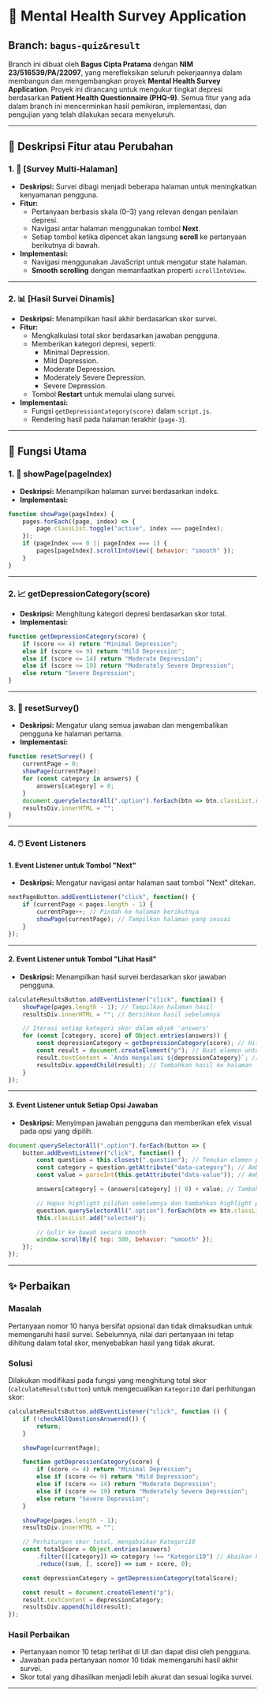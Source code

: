 # 🌟 Mental Health Survey Application

## **Branch: `bagus-quiz&result`**

Branch ini dibuat oleh **Bagus Cipta Pratama** dengan **NIM 23/516539/PA/22097**, yang merefleksikan seluruh pekerjaannya dalam membangun dan mengembangkan proyek **Mental Health Survey Application**. Proyek ini dirancang untuk mengukur tingkat depresi berdasarkan **Patient Health Questionnaire (PHQ-9)**. Semua fitur yang ada dalam branch ini mencerminkan hasil pemikiran, implementasi, dan pengujian yang telah dilakukan secara menyeluruh.

---

## **📌 Deskripsi Fitur atau Perubahan**

### **1. 📝 [Survey Multi-Halaman]**
- **Deskripsi:** Survei dibagi menjadi beberapa halaman untuk meningkatkan kenyamanan pengguna.
- **Fitur:**
  - Pertanyaan berbasis skala (0–3) yang relevan dengan penilaian depresi.
  - Navigasi antar halaman menggunakan tombol **Next**.
  - Setiap tombol ketika dipencet akan langsung **scroll** ke pertanyaan berikutnya di bawah.
- **Implementasi:**
  - Navigasi menggunakan JavaScript untuk mengatur state halaman.
  - **Smooth scrolling** dengan memanfaatkan properti `scrollIntoView`.

---

### **2. 📊 [Hasil Survei Dinamis]**
- **Deskripsi:** Menampilkan hasil akhir berdasarkan skor survei.
- **Fitur:**
  - Mengkalkulasi total skor berdasarkan jawaban pengguna.
  - Memberikan kategori depresi, seperti:
    - Minimal Depression.
    - Mild Depression.
    - Moderate Depression.
    - Moderately Severe Depression.
    - Severe Depression.
  - Tombol **Restart** untuk memulai ulang survei.
- **Implementasi:**
  - Fungsi `getDepressionCategory(score)` dalam `script.js`.
  - Rendering hasil pada halaman terakhir (`page-3`).

---

## **🔧 Fungsi Utama**

### **1. 📄 showPage(pageIndex)**
- **Deskripsi:** Menampilkan halaman survei berdasarkan indeks.
- **Implementasi:**
```javascript
function showPage(pageIndex) {
    pages.forEach((page, index) => {
        page.classList.toggle("active", index === pageIndex);
    });
    if (pageIndex === 0 || pageIndex === 1) {
        pages[pageIndex].scrollIntoView({ behavior: "smooth" });
    }
}
```

---

### **2. 📈 getDepressionCategory(score)**
- **Deskripsi:** Menghitung kategori depresi berdasarkan skor total.
- **Implementasi:**
```javascript
function getDepressionCategory(score) {
    if (score <= 4) return "Minimal Depression";
    else if (score <= 9) return "Mild Depression";
    else if (score <= 14) return "Moderate Depression";
    else if (score <= 19) return "Moderately Severe Depression";
    else return "Severe Depression";
}
```

---

### **3. 🔄 resetSurvey()**
- **Deskripsi:** Mengatur ulang semua jawaban dan mengembalikan pengguna ke halaman pertama.
- **Implementasi:**
```javascript
function resetSurvey() {
    currentPage = 0;
    showPage(currentPage);
    for (const category in answers) {
        answers[category] = 0;
    }
    document.querySelectorAll(".option").forEach(btn => btn.classList.remove("selected"));
    resultsDiv.innerHTML = "";
}
```

---

### **4. 🖱️ Event Listeners**

#### **1. Event Listener untuk Tombol "Next"**
- **Deskripsi:** Mengatur navigasi antar halaman saat tombol "Next" ditekan.
```javascript
nextPageButton.addEventListener("click", function() {
    if (currentPage < pages.length - 1) {
        currentPage++; // Pindah ke halaman berikutnya
        showPage(currentPage); // Tampilkan halaman yang sesuai
    }
});
```

---

#### **2. Event Listener untuk Tombol "Lihat Hasil"**
- **Deskripsi:** Menampilkan hasil survei berdasarkan skor jawaban pengguna.
```javascript
calculateResultsButton.addEventListener("click", function() {
    showPage(pages.length - 1); // Tampilkan halaman hasil
    resultsDiv.innerHTML = ""; // Bersihkan hasil sebelumnya

    // Iterasi setiap kategori skor dalam objek 'answers'
    for (const [category, score] of Object.entries(answers)) {
        const depressionCategory = getDepressionCategory(score); // Hitung kategori depresi
        const result = document.createElement("p"); // Buat elemen untuk hasil
        result.textContent = `Anda mengalami ${depressionCategory}`; // Isi hasil
        resultsDiv.appendChild(result); // Tambahkan hasil ke halaman
    }
});
```

---

#### **3. Event Listener untuk Setiap Opsi Jawaban**
- **Deskripsi:** Menyimpan jawaban pengguna dan memberikan efek visual pada opsi yang dipilih.
```javascript
document.querySelectorAll(".option").forEach(button => {
    button.addEventListener("click", function() {
        const question = this.closest(".question"); // Temukan elemen pertanyaan
        const category = question.getAttribute("data-category"); // Ambil kategori pertanyaan
        const value = parseInt(this.getAttribute("data-value")); // Ambil nilai jawaban

        answers[category] = (answers[category] || 0) + value; // Tambahkan skor ke kategori

        // Hapus highlight pilihan sebelumnya dan tambahkan highlight pada pilihan baru
        question.querySelectorAll(".option").forEach(btn => btn.classList.remove("selected"));
        this.classList.add("selected");

        // Gulir ke bawah secara smooth
        window.scrollBy({ top: 300, behavior: "smooth" });
    });
});
```
---

## **✨ Perbaikan**

### **Masalah**
Pertanyaan nomor 10 hanya bersifat opsional dan tidak dimaksudkan untuk memengaruhi hasil survei. Sebelumnya, nilai dari pertanyaan ini tetap dihitung dalam total skor, menyebabkan hasil yang tidak akurat.

### **Solusi**
Dilakukan modifikasi pada fungsi yang menghitung total skor (`calculateResultsButton`) untuk mengecualikan `Kategori10` dari perhitungan skor:

```javascript
calculateResultsButton.addEventListener("click", function () {
    if (!checkAllQuestionsAnswered()) {
        return;
    }

    showPage(currentPage);

    function getDepressionCategory(score) {
        if (score <= 4) return "Minimal Depression";
        else if (score <= 9) return "Mild Depression";
        else if (score <= 14) return "Moderate Depression";
        else if (score <= 19) return "Moderately Severe Depression";
        else return "Severe Depression";
    }

    showPage(pages.length - 1);
    resultsDiv.innerHTML = "";

    // Perhitungan skor total, mengabaikan Kategori10
    const totalScore = Object.entries(answers)
        .filter(([category]) => category !== "Kategori10") // Abaikan kategori 10
        .reduce((sum, [, score]) => sum + score, 0);

    const depressionCategory = getDepressionCategory(totalScore);

    const result = document.createElement("p");
    result.textContent = depressionCategory;
    resultsDiv.appendChild(result);
});
```

### **Hasil Perbaikan**
- Pertanyaan nomor 10 tetap terlihat di UI dan dapat diisi oleh pengguna.
- Jawaban pada pertanyaan nomor 10 tidak memengaruhi hasil akhir survei.
- Skor total yang dihasilkan menjadi lebih akurat dan sesuai logika survei.

--- 
